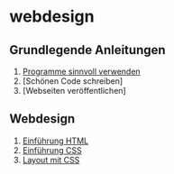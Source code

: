 # webdesign

## Grundlegende Anleitungen
1. [Programme sinnvoll verwenden](A_Programme.md#programme-verwenden)
2. [Schönen Code schreiben]
3. [Webseiten veröffentlichen]

## Webdesign
1. [Einführung HTML](https://github.com/pheonton/webdesign/blob/master/01_HTML.md#einf%C3%BChrung-html)
2. [Einführung CSS](https://github.com/pheonton/webdesign/blob/master/02_CSS.md#einf%C3%BChrung-css3)
3. [Layout mit CSS](https://github.com/pheonton/webdesign/blob/master/03_Layout.md#layout-mit-css)
